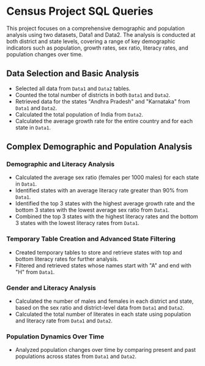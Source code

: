 # Census Project SQL Queries

This project focuses on a comprehensive demographic and population analysis using two datasets, Data1 and Data2. The analysis is conducted at both district and state levels, covering a range of key demographic indicators such as population, growth rates, sex ratio, literacy rates, and population changes over time.

## Data Selection and Basic Analysis

- Selected all data from `Data1` and `Data2` tables.
- Counted the total number of districts in both `Data1` and `Data2`.
- Retrieved data for the states "Andhra Pradesh" and "Karnataka" from `Data1` and `Data2`.
- Calculated the total population of India from `Data2`.
- Calculated the average growth rate for the entire country and for each state in `Data1`.

## Complex Demographic and Population Analysis

### Demographic and Literacy Analysis
- Calculated the average sex ratio (females per 1000 males) for each state in `Data1`.
- Identified states with an average literacy rate greater than 90% from `Data1`.
- Identified the top 3 states with the highest average growth rate and the bottom 3 states with the lowest average sex ratio from `Data1`.
- Combined the top 3 states with the highest literacy rates and the bottom 3 states with the lowest literacy rates from `Data1`.

### Temporary Table Creation and Advanced State Filtering
- Created temporary tables to store and retrieve states with top and bottom literacy rates for further analysis.
- Filtered and retrieved states whose names start with "A" and end with "H" from `Data1`.

### Gender and Literacy Analysis
- Calculated the number of males and females in each district and state, based on the sex ratio and district-level data from `Data1` and `Data2`.
- Calculated the total number of literates in each state using population and literacy rate from `Data1` and `Data2`.

### Population Dynamics Over Time
- Analyzed population changes over time by comparing present and past populations across states from `Data1` and `Data2`.
